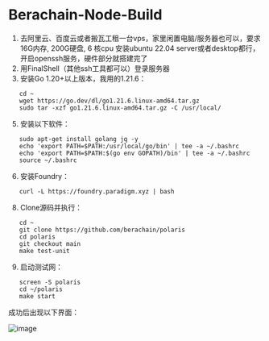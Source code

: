 # Berachain-Node-Build

1. 去阿里云、百度云或者搬瓦工租一台vps，家里闲置电脑/服务器也可以，要求16G内存, 200G硬盘, 6 核cpu
安装ubuntu 22.04 server或者desktop都行，开启openssh服务，硬件部分就搭建完了
2. 用FinalShell（其他ssh工具都可以）登录服务器
3. 安装Go 1.20+以上版本，我用的1.21.6：
```
   cd ~
   wget https://go.dev/dl/go1.21.6.linux-amd64.tar.gz
   sudo tar -xzf go1.21.6.linux-amd64.tar.gz -C /usr/local/
```
   
5. 安装以下软件：
```
   sudo apt-get install golang jq -y
   echo 'export PATH=$PATH:/usr/local/go/bin' | tee -a ~/.bashrc
   echo 'export PATH=$PATH:$(go env GOPATH)/bin' | tee -a ~/.bashrc
   source ~/.bashrc
```
   
6. 安装Foundry：
```
   curl -L https://foundry.paradigm.xyz | bash
```

8. Clone源码并执行：
```
   cd ~
   git clone https://github.com/berachain/polaris
   cd polaris
   git checkout main
   make test-unit
```
9. 启动测试网：
```
   screen -S polaris
   cd ~/polaris
   make start
```

成功后出现以下界面：

![image](https://github.com/tujj99/Berachain-Node-Build/assets/53027340/4ae8869b-225e-4ede-9750-a87b761d16a3)


